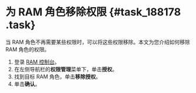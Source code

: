 # 为 RAM 角色移除权限 {#task_188178 .task}

当 RAM 角色不再需要某些权限时，可以将这些权限移除。本文为您介绍如何移除 RAM 角色的权限。

1.  登录 [RAM 控制台](https://ram.console.aliyun.com/)。
2.  在左侧导航栏的**权限管理**菜单下，单击**授权**。
3.  找到目标 RAM 角色，单击**移除授权**。
4.  单击**确认**。

